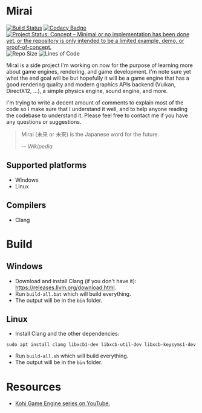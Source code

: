 # Mirai

[![Build Status](https://github.com/WaleedYaser/mirai/workflows/build/badge.svg)](https://github.com/WaleedYaser/mirai/actions)
[![Codacy Badge](https://app.codacy.com/project/badge/Grade/c19ca50a0d7e4f32a11b90e779a22210)](https://www.codacy.com/gh/WaleedYaser/mirai/dashboard?utm_source=github.com&amp;utm_medium=referral&amp;utm_content=WaleedYaser/mirai&amp;utm_campaign=Badge_Grade)
[![Project Status: Concept – Minimal or no implementation has been done yet, or the repository is only intended to be a limited example, demo, or proof-of-concept.](https://www.repostatus.org/badges/latest/concept.svg)](https://www.repostatus.org/#concept)
![Repo Size](https://img.shields.io/github/repo-size/WaleedYaser/mirai)
![Lines of Code](https://img.shields.io/tokei/lines/github/WaleedYaser/mirai)

Mirai is a side project I'm working on now for the purpose of learning more about game engines, rendering, and game development. I'm note sure yet what the end goal will be but hopefully it will be a game engine that has a good rendering quality and modern graphics APIs backend (Vulkan, DirectX12, ...), a simple physics engine, sound engine, and more.

I'm trying to write a decent amount of comments to explain most of the code so I make sure that I understand it well, and to help anyone reading the codebase to understand it. Please feel free to contact me if you have any questions or suggestions.

> Mirai (未来 or 未來) is the Japanese word for the future.
>
> -- <cite>Wikipedia</cite>

## Supported platforms
- Windows
- Linux

## Compilers
- Clang

# Build
## Windows
- Download and install Clang (if you don't have it): https://releases.llvm.org/download.html.
- Run `build-all.bat` which will build everything.
- The output will be in the `bin` folder.

## Linux
- Install Clang and the other dependencies:
```
sudo apt install clang libxcb1-dev libxcb-util-dev libxcb-keysyms1-dev
```
- Run `build-all.sh` which will build everything.
- The output will be in the `bin` folder.

# Resources
- [Kohi Game Engine series on YouTube.](https://www.youtube.com/playlist?list=PLv8Ddw9K0JPg1BEO-RS-0MYs423cvLVtj)
